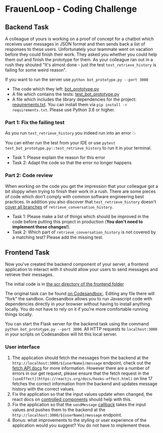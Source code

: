 # FrauenLoop - Coding Challenge

## Backend Task

A colleague of yours is working on a proof of concept for a chatbot which receives user messages in JSON format and then sends back a list of responses to these users.
Unfortunately your teammate went on vacation before they could finish their work. They asked you whether you could help them out and finish the prototype for them. As your colleague ran out in a rush they shouted "It's almost done - just the test `test_retrieve_history` is failing for some weird reason".

If you want to run the server use `python bot_prototype.py --port 3000`

- The code which they left: [bot_prototype.py](./backend/bot_prototype.py)
- A file which contains the tests: [test_bot_prototype.py](./backend/test_bot_prototype.py)
- A file which includes the library dependencies for the project: [requirements.txt](./backend/requirements.txt). You can install them via `pip install -r requirements.txt`. Please use Python 3.6 or higher.

### Part 1: Fix the failing test

As you run `test_retrieve_history` you indeed run into an error 💥

You can either run the test from your IDE or use `pytest test_bot_prototype.py::test_retrieve_history` to run it in your terminal.

- Task 1: Please explain the reason for this error
- Task 2: Adapt the code so that the error no longer happens

### Part 2: Code review

When working on the code you get the impression that your colleague got a bit sloppy when trying to finish their work in a rush. There are some pieces of code which don't comply with common software engineering best practices. In addition you also discover that `test_retrieve_history` doesn't [cover all branches](https://en.wikipedia.org/wiki/Code_coverage) of `retrieve_conversation_history`.

- Task 1: Please make a list of things which should be improved in the code before putting this project in production (**You don't need to implement these changes!**).
- Task 2: Which part of `retrieve_conversation_history` is not covered by a matching test? Please add the missing test.

## Frontend Task

Now you've created the backend component of your server, a frontend application to interact with it should allow your users to send messages and retrieve their messages.

The initial code is in [the scr directory of the frontend folder](./frontend/src/)

The original task can be found [on Codesandbox:](https://codesandbox.io/s/frauenloop-frontend-task-7vem1). Editing any file there will "fork" the sandbox. Codesandbox allows you to run Javascript code with dependencies directly in your browser without having to install anything locally. You do not have to rely on it if you're more comfortable running things locally.

You can start the Flask server for the backend task using the command `python bot_prototype.py --port 3000`. All HTTP requests to `localhost:3000` in your scripts on Codesandbox will hit this local server.

### User interface

1. The application should fetch the messages from the backend at the `http://localhost:3000/${userName}/message` endpoint, check out the [fetch API docs](https://developer.mozilla.org/en-US/docs/Web/API/Fetch_API/Using_Fetch) for more information. However there are a number of errors in our get request, please ensure that the fetch request in the `[useEffect](https://reactjs.org/docs/hooks-effect.html)` on line 17 fetches the correct information from the backend and updates message history with the correct values.
2. Fix the application so that the input values update when changed, the react docs on [controlled components](https://reactjs.org/docs/forms.html#controlled-components) should help with this.
3. Fix the application so that the `sendMessage` [callback](https://reactjs.org/docs/hooks-reference.html#usecallback) takes the input values and pushes them to the backend at the `http://localhost:3000/${userName}/message` endpoint.
4. Bonus: what improvements to the styling or user experience of the application would you suggest? You do not have to implement these.
